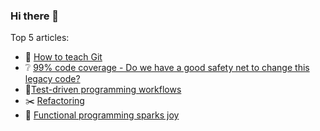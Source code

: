 ### Hi there 👋

Top 5 articles:

- :notebook_with_decorative_cover: [How to teach Git](https://rachelcarmena.github.io/2018/12/12/how-to-teach-git.html)
- :grey_question: [99% code coverage - Do we have a good safety net to change this legacy code?](https://rachelcarmena.github.io/2017/09/01/do-we-have-a-good-safety-net-to-change-this-legacy-code.html)
- :eyes:[Test-driven programming workflows](https://rachelcarmena.github.io/2018/11/13/test-driven-programming-workflows.html)
- :scissors: [Refactoring](https://rachelcarmena.github.io/2019/04/13/refactoring.html)
- :tada: [Functional programming sparks joy](https://rachelcarmena.github.io/2019/08/05/functional-programming-sparks-joy.html)
